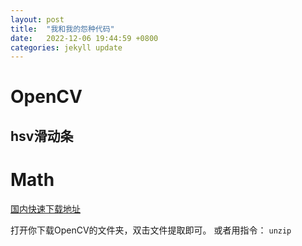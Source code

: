 ```yaml
---
layout: post
title:  "我和我的怨种代码"
date:   2022-12-06 19:44:59 +0800
categories: jekyll update
---
```

<h1>OpenCV</h1>
<h2>hsv滑动条<h2>

<h1>Math</h1>

[国内快速下载地址]

打开你下载OpenCV的文件夹，双击文件提取即可。
或者用指令：
`unzip`

[国内快速下载地址]: https://www.raoyunsoft.com/wordpress/index.php/2020/03/09/opencvdownload/
